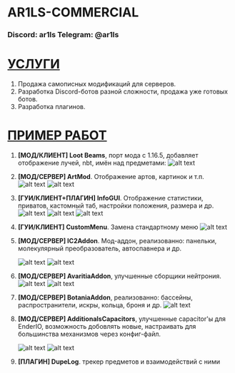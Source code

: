 # AR1LS-COMMERCIAL
### Discord: ar1ls Telegram: @ar1ls

# [УСЛУГИ]()
1. Продажа самописных модификаций для серверов.
2. Разработка Discord-ботов разной сложности, продажа уже готовых ботов.
3. Разработка плагинов.
# [ПРИМЕР РАБОТ]()
1. **[МОД/КЛИЕНТ] Loot Beams**, порт мода с 1.16.5, добавляет отображение лучей, nbt, имён над предметами: ![alt text](screenshots/2023-11-11_00.57.4.png)
2. **[МОД/СЕРВЕР] ArtMod**. Отображение артов, картинок и т.п. ![alt text](screenshots/art1.png)  ![alt text](screenshots/art2.png) 
3. **[ГУИ/КЛИЕНТ+ПЛАГИН] InfoGUI**. Отображение статистики, приватов, кастомный таб, настройки положения, размера и др. ![alt text](screenshots/infogui1.png) ![alt text](screenshots/infogui2.png) ![alt text](screenshots/2023-10-30_02.28.33.png)
4. **[ГУИ/КЛИЕНТ] CustomMenu**. Замена стандартному меню ![alt text](screenshots/menu.png)
5. **[МОД/СЕРВЕР] IC2Addon**. Мод-аддон, реализованно: панельки, молекулярный преобразователь, автоспавнера и др.
 
	![alt text](screenshots/ic2addon2.png) 																		![alt text](screenshots/ic2addon.png) 
6. **[МОД/СЕРВЕР] AvaritiaAddon**, улучшенные сборщики нейтрония. ![alt text](screenshots/avaritiaaddon2.png) ![alt text](screenshots/avaritiaaddon.png)
7. **[МОД/СЕРВЕР] BotaniaAddon**, реализованно: бассейны, распространители, искры, кольца, броня и др. ![alt text](screenshots/image.png)
8. **[МОД/СЕРВЕР] AdditionalsCapacitors**, улучшенные capacitor'ы для EnderIO, возможность добовлять новые, настраивать для большинства механизмов через конфиг-файл.
 
	![alt text](screenshots/enderio.png) ![alt text](screenshots/capacitorsProperties.png)
9. **[ПЛАГИН] DupeLog**. трекер предметов и взаимодействий с ними 
